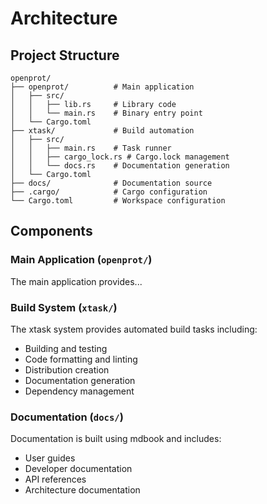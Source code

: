 # Architecture

## Project Structure

```
openprot/
├── openprot/          # Main application
│   ├── src/
│   │   ├── lib.rs     # Library code
│   │   └── main.rs    # Binary entry point
│   └── Cargo.toml
├── xtask/             # Build automation
│   ├── src/
│   │   ├── main.rs    # Task runner
│   │   ├── cargo_lock.rs # Cargo.lock management
│   │   └── docs.rs    # Documentation generation
│   └── Cargo.toml
├── docs/              # Documentation source
├── .cargo/            # Cargo configuration
└── Cargo.toml         # Workspace configuration
```

## Components

### Main Application (`openprot/`)

The main application provides...

### Build System (`xtask/`)

The xtask system provides automated build tasks including:

- Building and testing
- Code formatting and linting
- Distribution creation
- Documentation generation
- Dependency management

### Documentation (`docs/`)

Documentation is built using mdbook and includes:

- User guides
- Developer documentation
- API references
- Architecture documentation
